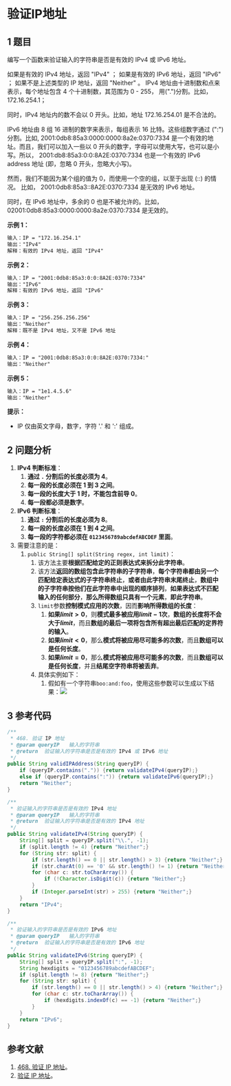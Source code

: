 # 验证IP地址

## 1 题目

编写一个函数来验证输入的字符串是否是有效的 IPv4 或 IPv6 地址。

如果是有效的 IPv4 地址，返回 "IPv4" ；
如果是有效的 IPv6 地址，返回 "IPv6" ；
如果不是上述类型的 IP 地址，返回 "Neither" 。
IPv4 地址由十进制数和点来表示，每个地址包含 4 个十进制数，其范围为 0 - 255， 用(".")分割。比如，172.16.254.1；

同时，IPv4 地址内的数不会以 0 开头。比如，地址 172.16.254.01 是不合法的。

IPv6 地址由 8 组 16 进制的数字来表示，每组表示 16 比特。这些组数字通过 (":")分割。比如,  2001:0db8:85a3:0000:0000:8a2e:0370:7334 是一个有效的地址。而且，我们可以加入一些以 0 开头的数字，字母可以使用大写，也可以是小写。所以， 2001:db8:85a3:0:0:8A2E:0370:7334 也是一个有效的 IPv6 address 地址 (即，忽略 0 开头，忽略大小写)。

然而，我们不能因为某个组的值为 0，而使用一个空的组，以至于出现 (::) 的情况。 比如， 2001:0db8:85a3::8A2E:0370:7334 是无效的 IPv6 地址。

同时，在 IPv6 地址中，多余的 0 也是不被允许的。比如， 02001:0db8:85a3:0000:0000:8a2e:0370:7334 是无效的。

**示例 1：**

```txt
输入：IP = "172.16.254.1"
输出："IPv4"
解释：有效的 IPv4 地址，返回 "IPv4"
```

**示例 2：**

```txt
输入：IP = "2001:0db8:85a3:0:0:8A2E:0370:7334"
输出："IPv6"
解释：有效的 IPv6 地址，返回 "IPv6"
```

**示例 3：**

```txt
输入：IP = "256.256.256.256"
输出："Neither"
解释：既不是 IPv4 地址，又不是 IPv6 地址
```

**示例 4：**

```txt
输入：IP = "2001:0db8:85a3:0:0:8A2E:0370:7334:"
输出："Neither"
```

**示例 5：**

```txt
输入：IP = "1e1.4.5.6"
输出："Neither"
```

**提示：**

* IP 仅由英文字母，数字，字符 '.' 和 ':' 组成。

## 2 问题分析

1. **IPv4 判断标准**：
   1. **通过 `.` 分割后的长度必须为 4**。
   2. **每一段的长度必须在 1 到 3 之间**。
   3. **每一段的长度大于 1 时，不能包含前导 0**。
   4. **每一段都必须是数字**。
2. **IPv6 判断标准**：
   1. **通过 `:` 分割后的长度必须为 8**。
   2. **每一段的长度必须在 1 到 4 之间**。
   3. **每一段的字符都必须在 `0123456789abcdefABCDEF` 里面**。
3. 需要注意的是：
   1. `public String[] split(String regex, int limit)`：
      1. 该方法主要**根据匹配给定的正则表达式来拆分此字符串**。
      2. 该方法**返回的数组包含此字符串的子字符串**，**每个字符串都由另一个匹配给定表达式的子字符串终止**，**或者由此字符串末尾终止**，**数组中的子字符串按他们在此字符串中出现的顺序排列**，**如果表达式不匹配输入的任何部分**，**那么所得数组只具有一个元素**，**即此字符串**。
      3. `limit`参数**控制模式应用的次数**，因而**影响所得数组的长度**：
         1. **如果$limit \gt 0$**，则**模式最多被应用$limit - 1$次**，**数组的长度将不会大于$limit$**，而且**数组的最后一项将包含所有超出最后匹配的定界符的输入**。
         2. **如果$limit \lt 0$**，那么**模式将被应用尽可能多的次数**，而且**数组可以是任何长度**。
         3. **如果$limit = 0$**，那么**模式将被应用尽可能多的次数**，而且**数组可以是任何长度**，并且**结尾空字符串将被丢弃**。
      4. 具体实例如下：
         1. 假如有一个字符串`boo:and:foo`，使用这些参数可以生成以下结果：![](../../../media/202111/2021-11-14_221925_952904.png)

## 3 参考代码

```java
/**
 * 468. 验证 IP 地址
 * @param queryIP   输入的字符串
 * @return  验证输入的字符串是否是有效的 IPv4 或 IPv6 地址
 */
public String validIPAddress(String queryIP) {
    if (queryIP.contains(".")) {return validateIPv4(queryIP);}
    else if (queryIP.contains(":")) {return validateIPv6(queryIP);}
    return "Neither";
}

/**
 * 验证输入的字符串是否是有效的 IPv4 地址
 * @param queryIP   输入的字符串
 * @return  验证输入的字符串是否是有效的 IPv4 地址
 */
public String validateIPv4(String queryIP) {
    String[] split = queryIP.split("\\.", -1);
    if (split.length != 4) {return "Neither";}
    for (String str: split) {
        if (str.length() == 0 || str.length() > 3) {return "Neither";}
        if (str.charAt(0) == '0' && str.length() != 1) {return "Neither";}
        for (char c: str.toCharArray()) {
            if (!Character.isDigit(c)) {return "Neither";}
        }
        if (Integer.parseInt(str) > 255) {return "Neither";}
    }
    return "IPv4";
}

/**
 * 验证输入的字符串是否是有效的 IPv6 地址
 * @param queryIP   输入的字符串
 * @return  验证输入的字符串是否是有效的 IPv6 地址
 */
public String validateIPv6(String queryIP) {
    String[] split = queryIP.split(":", -1);
    String hexdigits = "0123456789abcdefABCDEF";
    if (split.length != 8) {return "Neither";}
    for (String str: split) {
        if (str.length() == 0 || str.length() > 4) {return "Neither";}
        for (char c: str.toCharArray()) {
            if (hexdigits.indexOf(c) == -1) {return "Neither";}
        }
    }
    return "IPv6";
}
```

## 参考文献

1. [468. 验证 IP 地址](https://leetcode-cn.com/problems/validate-ip-address)。
2. [验证 IP 地址](https://leetcode-cn.com/problems/validate-ip-address/solution/yan-zheng-ip-di-zhi-by-leetcode)。

